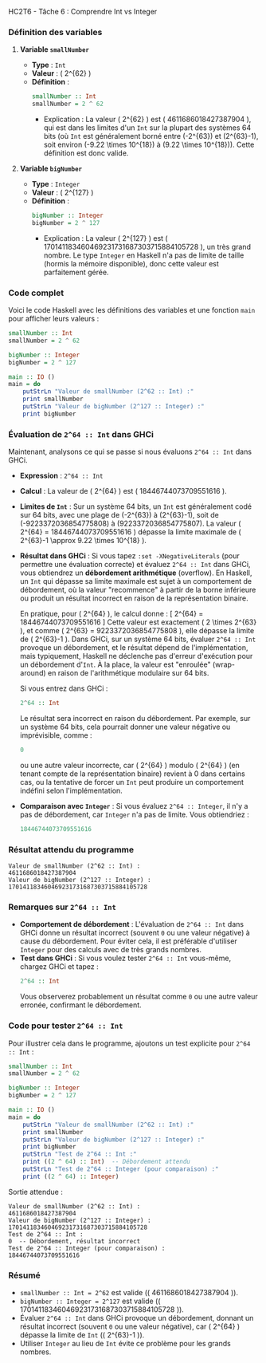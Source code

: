 HC2T6 - Tâche 6 : Comprendre Int vs Integer

### Définition des variables

1. **Variable `smallNumber`**
   - **Type** : `Int`
   - **Valeur** : \( 2^{62} \)
   - **Définition** :
     ```haskell
     smallNumber :: Int
     smallNumber = 2 ^ 62
     ```
     - Explication : La valeur \( 2^{62} \) est \( 4611686018427387904 \), qui est dans les limites d'un `Int` sur la plupart des systèmes 64 bits (où `Int` est généralement borné entre \(-2^{63}\) et \(2^{63}-1\), soit environ \(-9.22 \times 10^{18}\) à \(9.22 \times 10^{18}\)). Cette définition est donc valide.

2. **Variable `bigNumber`**
   - **Type** : `Integer`
   - **Valeur** : \( 2^{127} \)
   - **Définition** :
     ```haskell
     bigNumber :: Integer
     bigNumber = 2 ^ 127
     ```
     - Explication : La valeur \( 2^{127} \) est \( 170141183460469231731687303715884105728 \), un très grand nombre. Le type `Integer` en Haskell n'a pas de limite de taille (hormis la mémoire disponible), donc cette valeur est parfaitement gérée.

### Code complet

Voici le code Haskell avec les définitions des variables et une fonction `main` pour afficher leurs valeurs :

```haskell
smallNumber :: Int
smallNumber = 2 ^ 62

bigNumber :: Integer
bigNumber = 2 ^ 127

main :: IO ()
main = do
    putStrLn "Valeur de smallNumber (2^62 :: Int) :"
    print smallNumber
    putStrLn "Valeur de bigNumber (2^127 :: Integer) :"
    print bigNumber
```

### Évaluation de `2^64 :: Int` dans GHCi

Maintenant, analysons ce qui se passe si nous évaluons `2^64 :: Int` dans GHCi.

- **Expression** : `2^64 :: Int`
- **Calcul** : La valeur de \( 2^{64} \) est \( 18446744073709551616 \).
- **Limites de `Int`** : Sur un système 64 bits, un `Int` est généralement codé sur 64 bits, avec une plage de \(-2^{63}\) à \(2^{63}-1\), soit de \(-9223372036854775808\) à \(9223372036854775807\). La valeur \( 2^{64} = 18446744073709551616 \) dépasse la limite maximale de \( 2^{63}-1 \approx 9.22 \times 10^{18} \).

- **Résultat dans GHCi** :
  Si vous tapez `:set -XNegativeLiterals` (pour permettre une évaluation correcte) et évaluez `2^64 :: Int` dans GHCi, vous obtiendrez un **débordement arithmétique** (overflow). En Haskell, un `Int` qui dépasse sa limite maximale est sujet à un comportement de débordement, où la valeur "recommence" à partir de la borne inférieure ou produit un résultat incorrect en raison de la représentation binaire.

  En pratique, pour \( 2^{64} \), le calcul donne :
  \[
  2^{64} = 18446744073709551616
  \]
  Cette valeur est exactement \( 2 \times 2^{63} \), et comme \( 2^{63} = 9223372036854775808 \), elle dépasse la limite de \( 2^{63}-1 \). Dans GHCi, sur un système 64 bits, évaluer `2^64 :: Int` provoque un débordement, et le résultat dépend de l'implémentation, mais typiquement, Haskell ne déclenche pas d'erreur d'exécution pour un débordement d'`Int`. À la place, la valeur est "enroulée" (wrap-around) en raison de l'arithmétique modulaire sur 64 bits.

  Si vous entrez dans GHCi :
  ```haskell
  2^64 :: Int
  ```
  Le résultat sera incorrect en raison du débordement. Par exemple, sur un système 64 bits, cela pourrait donner une valeur négative ou imprévisible, comme :
  ```haskell
  0
  ```
  ou une autre valeur incorrecte, car \( 2^{64} \) modulo \( 2^{64} \) (en tenant compte de la représentation binaire) revient à 0 dans certains cas, ou la tentative de forcer un `Int` peut produire un comportement indéfini selon l'implémentation.

- **Comparaison avec `Integer`** :
  Si vous évaluez `2^64 :: Integer`, il n'y a pas de débordement, car `Integer` n'a pas de limite. Vous obtiendriez :
  ```haskell
  18446744073709551616
  ```

### Résultat attendu du programme

```
Valeur de smallNumber (2^62 :: Int) :
4611686018427387904
Valeur de bigNumber (2^127 :: Integer) :
170141183460469231731687303715884105728
```

### Remarques sur `2^64 :: Int`

- **Comportement de débordement** : L'évaluation de `2^64 :: Int` dans GHCi donne un résultat incorrect (souvent `0` ou une valeur négative) à cause du débordement. Pour éviter cela, il est préférable d'utiliser `Integer` pour des calculs avec de très grands nombres.
- **Test dans GHCi** : Si vous voulez tester `2^64 :: Int` vous-même, chargez GHCi et tapez :
  ```haskell
  2^64 :: Int
  ```
  Vous observerez probablement un résultat comme `0` ou une autre valeur erronée, confirmant le débordement.

### Code pour tester `2^64 :: Int`

Pour illustrer cela dans le programme, ajoutons un test explicite pour `2^64 :: Int` :

```haskell
smallNumber :: Int
smallNumber = 2 ^ 62

bigNumber :: Integer
bigNumber = 2 ^ 127

main :: IO ()
main = do
    putStrLn "Valeur de smallNumber (2^62 :: Int) :"
    print smallNumber
    putStrLn "Valeur de bigNumber (2^127 :: Integer) :"
    print bigNumber
    putStrLn "Test de 2^64 :: Int :"
    print ((2 ^ 64) :: Int)  -- Débordement attendu
    putStrLn "Test de 2^64 :: Integer (pour comparaison) :"
    print ((2 ^ 64) :: Integer)
```

Sortie attendue :
```
Valeur de smallNumber (2^62 :: Int) :
4611686018427387904
Valeur de bigNumber (2^127 :: Integer) :
170141183460469231731687303715884105728
Test de 2^64 :: Int :
0  -- Débordement, résultat incorrect
Test de 2^64 :: Integer (pour comparaison) :
18446744073709551616
```

### Résumé

- `smallNumber :: Int = 2^62` est valide (\( 4611686018427387904 \)).
- `bigNumber :: Integer = 2^127` est valide (\( 170141183460469231731687303715884105728 \)).
- Évaluer `2^64 :: Int` dans GHCi provoque un débordement, donnant un résultat incorrect (souvent `0` ou une valeur négative), car \( 2^{64} \) dépasse la limite de `Int` (\( 2^{63}-1 \)).
- Utiliser `Integer` au lieu de `Int` évite ce problème pour les grands nombres.
